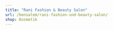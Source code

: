 ```yaml
---
title: "Rani Fashion & Beauty Salon"
url: /bensalem/rani-fashion-und-beauty-salon/
shop: Kosmetik
---
```

